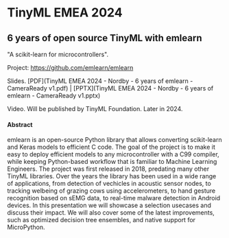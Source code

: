 
# TinyML EMEA 2024

## 6 years of open source TinyML with emlearn
"A scikit-learn for microcontrollers".

Project: https://github.com/emlearn/emlearn

Slides.
[PDF](TinyML EMEA 2024 - Nordby - 6 years of emlearn - CameraReady v1.pdf)
| [PPTX](TinyML EMEA 2024 - Nordby - 6 years of emlearn - CameraReady v1.pptx)

Video. Will be published by TinyML Foundation. Later in 2024.

#### Abstract

emlearn is an open-source Python library that allows converting scikit-learn and Keras models to efficient C code.
The goal of the project is to make it easy to deploy efficient models to any microcontroller with a C99 compiler,
while keeping Python-based workflow that is familiar to Machine Learning Engineers.
The project was first released in 2018, predating many other TinyML libraries.
Over the years the library has been used in a wide range of applications,
from detection of vechicles in acoustic sensor nodes,
to tracking welbeing of grazing cows using accelerometers,
to hand gesture recognition based on sEMG data,
to real-time malware detection in Android devices.
In this presentation we will showcase a selection usecases and discuss their impact.
We will also cover some of the latest improvements,
such as optimized decision tree ensembles, and native support for MicroPython.


